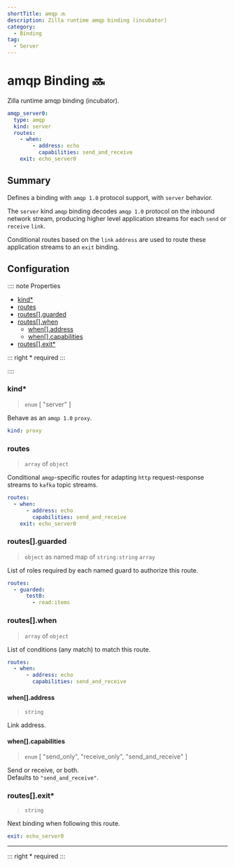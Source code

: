 ```yaml
---
shortTitle: amqp 🔜
description: Zilla runtime amqp binding (incubator)
category:
  - Binding
tag:
  - Server
---
```


# amqp Binding 🔜

Zilla runtime amqp binding (incubator).

```yaml {2}
amqp_server0:
  type: amqp
  kind: server
  routes:
    - when:
        - address: echo
          capabilities: send_and_receive
    exit: echo_server0
```

## Summary

Defines a binding with `amqp 1.0` protocol support, with `server` behavior.

The `server` kind `amqp` binding decodes `amqp 1.0` protocol on the inbound network stream, producing higher level application streams for each `send` or `receive` `link`.

Conditional routes based on the `link` `address` are used to route these application streams to an `exit` binding.

## Configuration

:::: note Properties

- [kind\*](#kind)
- [routes](#routes)
- [routes\[\].guarded](#routes-guarded)
- [routes\[\].when](#routes-when)
  - [when\[\].address](#when-address)
  - [when\[\].capabilities](#when-capabilities)
- [routes\[\].exit\*](#routes-exit)

::: right
\* required
:::

::::

### kind\*

> `enum` [ "server" ]

Behave as an `amqp 1.0` `proxy`.

```yaml
kind: proxy
```

### routes

> `array` of `object`

Conditional `amqp`-specific routes for adapting `http` request-response streams to `kafka` topic streams.

```yaml
routes:
  - when:
      - address: echo
        capabilities: send_and_receive
    exit: echo_server0
```

### routes[].guarded

> `object` as named map of `string:string` `array`

List of roles required by each named guard to authorize this route.

```yaml
routes:
  - guarded:
      test0:
        - read:items
```

### routes[].when

> `array` of `object`

List of conditions (any match) to match this route.

```yaml
routes:
  - when:
      - address: echo
        capabilities: send_and_receive
```

#### when[].address

> `string`

Link address.

#### when[].capabilities

> `enum` [ "send_only", "receive_only", "send_and_receive" ]

Send or receive, or both.\
Defaults to `"send_and_receive"`.

### routes[].exit\*

> `string`

Next binding when following this route.

```yaml
exit: echo_server0
```

---

::: right
\* required
:::

